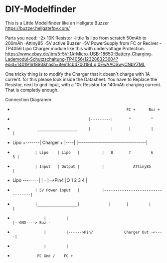 # DIY-Modelfinder
This is a Little Modellfinder like an Hellgate Buzzer  https://buzzer.hellgatefpv.com/

Parts you need:
-2x 10K Resistor
-little 1s lipo from scratch 50mAh to 200mAh
-Attiny85
-5V active Buzzer
-5V PowerSupply from FC or Reciver
-TP4056 Lipo Charger module like this with undervoltage Protection. https://www.ebay.de/itm/5-5V-1A-Micro-USB-18650-Battery-Charging-Lademodul-Schutzschaltung-TP4056/123286323604?epid=14019161893&hash=item1cb4700194:g:0EwAAOSwyCNbYZML

One tricky thing is to modify the Charger that it doesn´t charge with 1A current. 
for this please look inside the Datasheet. 
You have to Replace the Resistor, next to gnd input, with a 10k Resistor for 140mAh charging current. That is completly enough.


Connection Diagramm

 *                                                        FC +      Buz +
 *                                       |---------|       ^         ^
 *                __________________     |         |       |         |          |
 *  Lipo +-------| Charger        + |----|     |----------------------------------|
 *               | Lipo    | Lipo   |          |   8       7         6          5 |
 *               | Input   | Output |          |             ATtiny85             |
 *  Lipo --------|         |      - |-->Pin4   |O 1       2         3          4  |
 *               | 5V Power input   |          |----------------------------------|
 *               |__________________|             |       |         |          |
 *                   |         |                                           |--GND----> Buz -
 *                   |         |------>Pin7              Charger Out -<----|
 *                   |         |
 *                FC Gnd /    FC + 

